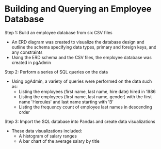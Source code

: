 # Building and Querying an Employee Database

Step 1:  Build an employee database from six CSV files

* An ERD diagram was created to visualize the database design and outline the schema specifying data types, primary and foreign keys, and any constraints
* Using the ERD schema and the CSV files, the employee database was created in pgAdmin


Step 2:  Perform a series of SQL queries on the data

* Using pgAdmin, a variety of queries were performed on the data such as:
    -  Listing the employees (first name, last name, hire date) hired in 1986
    -  Listing the employees (first name, last name, gender) with the first name 'Hercules' and last name starting with 'B'
    -  Listing the frequency count of employee last names in descending order


Step 3:  Import the SQL database into Pandas and create data visualizations

*  These data visualizations included:
    -  A histogram of salary ranges
    -  A bar chart of the average salary by title

